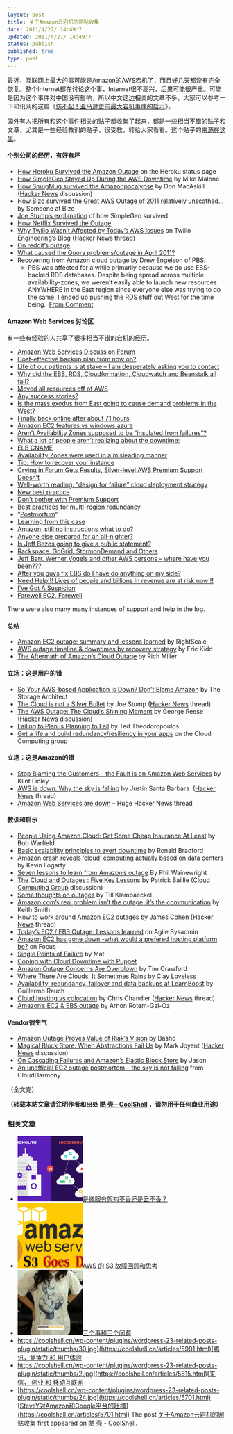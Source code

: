 ```yaml
---
layout: post
title: 关于Amazon云宕机的网贴收集
date: 2011/4/27/ 14:49:7
updated: 2011/4/27/ 14:49:7
status: publish
published: true
type: post
---
```


最近，互联网上最大的事可能是Amazon的AWS宕机了，而且好几天都没有完全恢复。整个Internet都在讨论这个事，Internet很不高兴，后果可能很严重。可能是因为这个事件对中国没有影响，所以中文这边相关的文章不多，大家可以参考一下和讯网的这篇《[伤不起！亚马逊史前最大宕机事件的启示](http://tech.hexun.com/2011-04-24/128998619.html)》。


国外有人把所有和这个事件相关的贴子都收集了起来，都是一些相当不错的贴子和文章，尤其是一些经验教训的贴子，很受教，转给大家看看。这个贴子的[来源在这里](http://highscalability.com/blog/2011/4/25/the-big-list-of-articles-on-the-amazon-outage.html)。


#### 个别公司的经历，有好有坏


* [How Heroku Survived the Amazon Outage](http://status.heroku.com/incident/151) on the Heroku status page
* [How SimpleGeo Stayed Up During the AWS Downtime](http://developers.simplegeo.com/blog/2011/04/26/how-simplegeo-stayed-up/) by Mike Malone
* [How SmugMug survived the Amazonpocalypse](http://don.blogs.smugmug.com/2011/04/24/how-smugmug-survived-the-amazonpocalypse) by Don MacAskill  ([Hacker News](http://news.ycombinator.com/item?id=2480763) discussion)
* [How Bizo survived the Great AWS Outage of 2011 relatively unscathed…](http://dev.bizo.com/2011/04/how-bizo-survived-great-aws-outage-of.html) by Someone at Bizo
* [Joe Stump’s explanation](http://www.focus.com/questions/information-technology/amazon-ec2-has-gone-down--what-would-prefered-hosting-be/#comment43192) of how SimpleGeo survived
* [How Netflix Survived the Outage](http://www.slideshare.net/adrianco/netflix-in-the-cloud-2011)
* [Why Twilio Wasn’t Affected by Today’s AWS Issues](http://www.twilio.com/engineering/2011/04/22/why-twilio-wasnt-affected-by-todays-aws-issues/) on Twilio Engineering’s Blog ([Hacker News](http://news.ycombinator.com/item?id=2472999) thread)
* [On reddit’s outage](http://www.reddit.com/r/announcements/comments/gva4t/on_reddits_outage/#)
* [What caused the Quora problems/outage in April 2011?](http://www.quora.com/Quora-Outage-April-21-22-2011/What-caused-the-Quora-problems-outage-in-April-2011)
* [Recovering from Amazon cloud outage](http://tomatohater.com/2011/04/21/recovering-amazon-cloud-outage/) by Drew Engelson of PBS.
	+ PBS was affected for a while primarily because we do use EBS-backed RDS databases. Despite being spread across multiple availability-zones, we weren’t easily able to launch new resources ANYWHERE in the East region since everyone else was trying to do the same. I ended up pushing the RDS stuff out West for the time being.  [From Comment](http://don.blogs.smugmug.com/2011/04/24/how-smugmug-survived-the-amazonpocalypse/#comment-4737)



#### Amazon Web Services 讨论区


有一些有经验的人共享了很多相当不错的宕机的经历。


* [Amazon Web Services Discussion Forum](https://forums.aws.amazon.com/forum.jspa?forumID=30&start=0)
* [Cost-effective backup plan from now on?](https://forums.aws.amazon.com/thread.jspa?threadID=65860&tstart=0)
* [Life of our patients is at stake – I am desperately asking you to contact](https://forums.aws.amazon.com/thread.jspa?threadID=65649&tstart=0)
* [Why did the EBS, RDS, Cloudformation, Cloudwatch and Beanstalk all fail?](https://forums.aws.amazon.com/thread.jspa?threadID=65897&tstart=0)
* [Moved all resources off of AWS](https://forums.aws.amazon.com/thread.jspa?threadID=65896&tstart=0)
* [Any success stories?](https://forums.aws.amazon.com/forum.jspa?forumID=30&start=300)
* [Is the mass exodus from East going to cause demand problems in the West?](https://forums.aws.amazon.com/thread.jspa?threadID=65784&tstart=25)
* [Finally back online after about 71 hours](https://forums.aws.amazon.com/thread.jspa?threadID=65828&tstart=25)
* [Amazon EC2 features vs windows azure](https://forums.aws.amazon.com/thread.jspa?threadID=65834&tstart=25)
* [Aren’t Availability Zones supposed to be “insulated from failures”?](https://forums.aws.amazon.com/thread.jspa?threadID=65221&tstart=25)
* [What a lot of people aren’t realizing about the downtime:](https://forums.aws.amazon.com/thread.jspa?threadID=65850&tstart=0)
* [ELB CNAME](https://forums.aws.amazon.com/thread.jspa?threadID=32044&tstart=50&start=150)
* [Availability Zones were used in a misleading manner](https://forums.aws.amazon.com/thread.jspa?threadID=65457&tstart=425)
* [Tip: How to recover your instance](https://forums.aws.amazon.com/thread.jspa?threadID=65371&tstart=325)
* [Crying in Forum Gets Results, Silver-level AWS Premium Support Doesn’t](https://forums.aws.amazon.com/thread.jspa?threadID=65617&tstart=325)
* [Well-worth reading: “design for failure” cloud deployment strategy](https://forums.aws.amazon.com/thread.jspa?threadID=65780&tstart=25)
* [New best practice](https://forums.aws.amazon.com/thread.jspa?threadID=65749&tstart=25)
* [Don’t bother with Premium Support](https://forums.aws.amazon.com/thread.jspa?threadID=65136&tstart=475)
* [Best practices for multi-region redundancy](https://forums.aws.amazon.com/thread.jspa?threadID=65185&tstart=450)
* “[Postmortum](https://forums.aws.amazon.com/thread.jspa?threadID=65450&tstart=175)“
* [Learning from this case](https://forums.aws.amazon.com/thread.jspa?threadID=65513&tstart=125)
* [Amazon, still no instructions what to do?](https://forums.aws.amazon.com/thread.jspa?threadID=65388&tstart=525)
* [Anyone else prepared for an all-nighter?](https://forums.aws.amazon.com/thread.jspa?threadID=65338&tstart=550)
* [Is Jeff Bezos going to give a public statement?](https://forums.aws.amazon.com/thread.jspa?threadID=65811&tstart=100)
* [Rackspace, GoGrid, StormonDemand and Others](https://forums.aws.amazon.com/thread.jspa?threadID=65857&tstart=100)
* [Jeff Barr, Werner Vogels and other AWS persons – where have you been???](https://forums.aws.amazon.com/thread.jspa?threadID=65815&tstart=150)
* [After you guys fix EBS do I have do anything on my side?](https://forums.aws.amazon.com/thread.jspa?threadID=65168&tstart=175)
* [Need Help!!! Lives of people and billions in revenue are at risk now!!!](https://forums.aws.amazon.com/thread.jspa?threadID=65765&tstart=225)
* [I’ve Got A Suspicion](https://forums.aws.amazon.com/thread.jspa?threadID=65678&tstart=275)
* [Farewell EC2, Farewell](https://forums.aws.amazon.com/thread.jspa?threadID=65585&tstart=325)


There were also many many instances of support and help in the log.


#### 总结


* [Amazon EC2 outage: summary and lessons learned](http://blog.rightscale.com/2011/04/25/amazon-ec2-outage-summary-and-lessons-learned/) by RightScale
* [AWS outage timeline & downtimes by recovery strategy](http://www.randomhacks.net/articles/2011/04/25/aws-outage-timeline-and-recovery-strategy-downtimes) by Eric Kidd
* [The Aftermath of Amazon’s Cloud Outage](http://www.datacenterknowledge.com/archives/2011/04/25/the-aftermath-of-amazons-cloud-outage) by Rich Miller


#### 立场：这是用户的错


* [So Your AWS-based Application is Down? Don’t Blame Amazon](http://www.thestoragearchitect.com/2011/04/22/so-your-aws-based-application-is-down-dont-blame-amazon/) by The Storage Architect
* [The Cloud is not a Silver Bullet](http://stu.mp/2011/04/the-cloud-is-not-a-silver-bullet.html) by Joe Stump ([Hacker News](http://news.ycombinator.com/item?id=2482581) thread)
* [The AWS Outage: The Cloud’s Shining Moment](http://broadcast.oreilly.com/2011/04/the-aws-outage-the-clouds-shining-moment.html) by George Reese ([Hacker News](http://news.ycombinator.com/item?id=2477540) discussion)
* [Failing to Plan is Planning to Fail](http://blog.acrowire.com/cloud-computing/failing-to-plan-is-planning-to-fail) by Ted Theodoropoulos
* [Get a life and build redundancy/resiliency in your apps](http://groups.google.com/group/cloud-computing/browse_thread/thread/e8079a54e6a8c4b9/72756bf9e587869d?show_docid=72756bf9e587869d) on the Cloud Computing group


#### 立场：这是Amazon的错


* [Stop Blaming the Customers – the Fault is on Amazon Web Services](http://www.readwriteweb.com/cloud/2011/04/almost-as-galling-as-the.php) by Klint Finley
* [AWS is down: Why the sky is falling](http://justinsb.posterous.com/aws-down-why-the-sky-is-falling) by Justin Santa Barbara  ([Hacker News](http://news.ycombinator.com/item?id=2471899) thread)
* [Amazon Web Services are down](http://news.ycombinator.com/item?id=2469838) – Huge Hacker News thread


#### 教训和启示


* [People Using Amazon Cloud: Get Some Cheap Insurance At Least](http://smoothspan.wordpress.com/2011/04/23/people-using-amazon-cloud-get-some-cheap-insurance-at-least/) by Bob Warfield
* [Basic scalability principles to avert downtime](http://ronaldbradford.com/blog/basic-scalability-principles-to-avert-downtime-2011-04-23) by Ronald Bradford
* [Amazon crash reveals ‘cloud’ computing actually based on data centers](http://www.itworld.com/cloud-computing/158517/amazon-crash-reveals-cloud-computing-actually-based-data-centers) by Kevin Fogarty
* [Seven lessons to learn from Amazon’s outage](http://www.zdnet.com/blog/saas/seven-lessons-to-learn-from-amazons-outage/1296) By Phil Wainewright
* [The Cloud and Outages : Five Key Lessons](http://www.cloudsigma.com/en/blog/2011/04/23/21-cloud-outages-lessons-learned) by Patrick Baillie ([Cloud Computing Group](http://groups.google.com/group/cloud-computing/browse_thread/thread/6e9549afbff6386f/05919d8527c69a09?show_docid=05919d8527c69a09#) discussion)
* [Some thoughts on outages](http://till.klampaeckel.de/blog/archives/151-Some-thoughts-on-outtages.html) by Till Klampaeckel
* [Amazon.com’s real problem isn’t the outage, it’s the communication](http://www.geekwire.com/2011/amazoncoms-real-problem-outage-communication) by Keith Smith
* [How to work around Amazon EC2 outages](http://webmonkeyuk.wordpress.com/2011/04/21/how-to-work-around-amazon-ec2-outages/) by James Cohen ([Hacker News](http://news.ycombinator.com/item?id=2471258) thread)
* [Today’s EC2 / EBS Outage: Lessons learned](http://agilesysadmin.net/ec2-outage-lessons) on Agile Sysadmin
* [Amazon EC2 has gone down -what would a prefered hosting platform be?](http://www.focus.com/questions/information-technology/amazon-ec2-has-gone-down--what-would-prefered-hosting-be/) on Focus
* [Single Points of Failure](http://cloudability.com/single-points-of-failure) by Mat
* [Coping with Cloud Downtime with Puppet](http://www.reddit.com/r/programming/comments/gvac7/coping_with_cloud_downtime_with_puppet/)
* [Amazon Outage Concerns Are Overblown](http://timcrawford.org/2011/04/21/amazon-outage-concerns-are-overblown/) by Tim Crawford
* [Where There Are Clouds, It Sometimes Rains](http://claylo.com/post/4817029650/where-there-are-clouds-it-sometimes-rains) by Clay Loveless
* [Availability, redundancy, failover and data backups at LearnBoost](http://blog.learnboost.com/blog/availability-redundancy-and-failover-at-learnboost/)  by Guillermo Rauch
* [Cloud hosting vs colocation](http://chrischandler.name/the-real-cost-of-cloud-hosting) by Chris Chandler ([Hacker News](http://news.ycombinator.com/item?id=2482123) thread)
* [Amazon’s EC2 & EBS outage](http://arnon.me/2011/04/amazons-ec2-ebs-outage/) by Arnon Rotem-Gal-Oz


#### Vendor很生气


* [Amazon Outage Proves Value of Riak’s Vision](http://www.productionscale.com/home/2011/4/22/on-clouds-and-spofs-or-the-great-aws-outage-of-april-2011.html#axzz1KZPTwX4z) by Basho
* [Magical Block Store: When Abstractions Fail Us](http://joyeur.com/2011/04/24/magical-block-store-when-abstractions-fail-us/) by Mark Joyent ([Hacker News](http://news.ycombinator.com/item?id=2479613) discussion)
* [On Cascading Failures and Amazon’s Elastic Block Store](http://joyeur.com/2011/04/22/on-cascading-failures-and-amazons-elastic-block-store/) by Jason
* [An unofficial EC2 outage postmortem – the sky is not falling](http://cloudharmony.com/b/2011/04/unofficial-ec2-outage-postmortem-sky-is.html) from CloudHarmony


（全文完）



**（转载本站文章请注明作者和出处 [酷 壳 – CoolShell](https://coolshell.cn/) ，请勿用于任何商业用途）**



### 相关文章

* [![是微服务架构不香还是云不香？](../wp-content/uploads/2023/05/monolith.microservices-150x150.png)](https://coolshell.cn/articles/22422.html)[是微服务架构不香还是云不香？](https://coolshell.cn/articles/22422.html)
* [![AWS 的 S3 故障回顾和思考](../wp-content/uploads/2017/03/Amazon-Web-Services-Down-150x150.png)](https://coolshell.cn/articles/17737.html)[AWS 的 S3 故障回顾和思考](https://coolshell.cn/articles/17737.html)
* [![三个事和三个问题](../wp-content/uploads/2011/12/amazon_global_selling-150x150.jpg)](https://coolshell.cn/articles/6142.html)[三个事和三个问题](https://coolshell.cn/articles/6142.html)
* [https://coolshell.cn/wp-content/plugins/wordpress-23-related-posts-plugin/static/thumbs/30.jpg](https://coolshell.cn/articles/5901.html)[腾讯，竞争力 和 用户体验](https://coolshell.cn/articles/5901.html)
* [https://coolshell.cn/wp-content/plugins/wordpress-23-related-posts-plugin/static/thumbs/2.jpg](https://coolshell.cn/articles/5815.html)[来信， 创业 和 移动互联网](https://coolshell.cn/articles/5815.html)
* [https://coolshell.cn/wp-content/plugins/wordpress-23-related-posts-plugin/static/thumbs/24.jpg](https://coolshell.cn/articles/5701.html)[SteveY对Amazon和Google平台的吐槽](https://coolshell.cn/articles/5701.html)
The post [关于Amazon云宕机的网贴收集](https://coolshell.cn/articles/4601.html) first appeared on [酷 壳 - CoolShell](https://coolshell.cn).